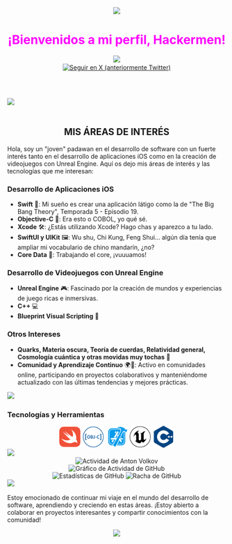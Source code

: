 <div id="header" style="text-align: center;">
  <img src="https://media.giphy.com/media/3knKct3fGqxhK/giphy.gif" width="800" />
  <h1 style="color: magenta;">¡Bienvenidos a mi perfil, Hackermen!</h1>
  <a href="https://github.com/DenverCoder1/readme-typing-svg">
    <img src="https://readme-typing-svg.herokuapp.com?font=Time+New+Roman&color=cyan&size=25&center=true&vCenter=true&width=600&height=100&lines=Swift+Padawan;Apasionado+de+la+ciencia+ficci%C3%B3n;los+c%C3%B3mics+y+el+cine+de+los+80;Friki+de+Pata+Negra">
  </a>
  <br>
  <a href="https://twitter.com/Anton_VoIkov" target="_blank">
    <img alt="Seguir en X (anteriormente Twitter)" src="https://img.shields.io/twitter/follow/Anton_VoIkov?style=for-the-badge&logo=x&logoColor=white&color=magenta">
  </a>
</div>

<br><br>

<img src="https://user-images.githubusercontent.com/73097560/115834477-dbab4500-a447-11eb-908a-139a6edaec5c.gif"><br><br>

<h2 style="text-align: center;"><b>MIS ÁREAS DE INTERÉS</b></h2>
<p>Hola, soy un "joven" padawan en el desarrollo de software con un fuerte interés tanto en el desarrollo de aplicaciones iOS como en la creación de videojuegos con Unreal Engine. Aquí os dejo mis áreas de interés y las tecnologías que me interesan:</p>

<h3>Desarrollo de Aplicaciones iOS</h3>
<ul>
    <li><b>Swift</b> 🚀: Mi sueño es crear una aplicación látigo como la de "The Big Bang Theory", Temporada 5 - Episodio 19.</li>
    <li><b>Objective-C</b> 🧩: Era esto o COBOL, yo qué sé.</li>
    <li><b>Xcode</b> 🛠️: ¿Estás utilizando Xcode? Hago chas y aparezco a tu lado.</li>
    <li><b>SwiftUI y UIKit</b> 🖼️: Wu shu, Chi Kung, Feng Shui... algún día tenía que ampliar mi vocabulario de chino mandarín, ¿no?</li>
    <li><b>Core Data</b> 💾: Trabajando el core, ¡vuuuamos!</li>
</ul>

<h3>Desarrollo de Videojuegos con Unreal Engine</h3>
<ul>
    <li><b>Unreal Engine</b> 🎮: Fascinado por la creación de mundos y experiencias de juego ricas e inmersivas.</li>
    <li><b>C++</b> 💻</li>
    <li><b>Blueprint Visual Scripting</b> 📝</li>
</ul>

<h3>Otros Intereses</h3>
<ul>
    <li><b>Quarks, Materia oscura, Teoría de cuerdas, Relatividad general, Cosmología cuántica y otras movidas muy tochas</b> 🌌</li>
    <li><b>Comunidad y Aprendizaje Continuo</b> 🌍📖: Activo en comunidades online, participando en proyectos colaborativos y manteniéndome actualizado con las últimas tendencias y mejores prácticas.</li>

</ul>
<img src="https://user-images.githubusercontent.com/73097560/115834477-dbab4500-a447-11eb-908a-139a6edaec5c.gif">
<h3>Tecnologías y Herramientas</h3>
<div style="text-align: center;">
  <!-- Iconos de Tecnologías -->
  <img src="https://github.com/devicons/devicon/blob/master/icons/swift/swift-original.svg" alt="Swift" width="50" height="50" />
  <img src="https://github.com/devicons/devicon/blob/master/icons/objectivec/objectivec-plain.svg" alt="Objective-C" width="50" height="50" />
  <img src="https://github.com/devicons/devicon/blob/master/icons/xcode/xcode-plain.svg" alt="Xcode" width="50" height="50" />
  <img src="https://github.com/devicons/devicon/blob/master/icons/unrealengine/unrealengine-original.svg" alt="Unreal Engine" width="50" height="50" />
  <img src="https://github.com/devicons/devicon/blob/master/icons/cplusplus/cplusplus-plain.svg" alt="C++" width="50" height="50" />
</div>

<img src="https://user-images.githubusercontent.com/73097560/115834477-dbab4500-a447-11eb-908a-139a6edaec5c.gif">

<!-- Estadísticas de GitHub -->
<div style="text-align: center;">
    <img src="https://readme-typing-svg.herokuapp.com?font=Time+New+Roman&color=%23f75c7e&size=30&center=true&vCenter=true&width=600&height=100&lines=Actividad+de+Anton+Volkov" alt="Actividad de Anton Volkov">
    <br>
    <!-- Gráficos de Actividad -->
    <img src="https://activity-graph.herokuapp.com/graph?username=Volkov-Anton&theme=tokyonight" alt="Gráfico de Actividad de GitHub">
    <br>
    <!-- Estadísticas y Racha -->
    <img src="https://github-readme-stats.vercel.app/api?username=Volkov-Anton&show_icons=true&theme=tokyonight" alt="Estadísticas de GitHub">
    <img src="https://github-readme-streak-stats.herokuapp.com/?user=Volkov-Anton&theme=tokyonight" alt="Racha de GitHub">
</div>

<img src="https://user-images.githubusercontent.com/73097560/115834477-dbab4500-a447-11eb-908a-139a6edaec5c.gif">

<p>Estoy emocionado de continuar mi viaje en el mundo del desarrollo de software, aprendiendo y creciendo en estas áreas. ¡Estoy abierto a colaborar en proyectos interesantes y compartir conocimientos con la comunidad!</p>

<div style="text-align: center;">
  <img src="https://media.giphy.com/media/wDaPGTLstdQFq/giphy.gif" width="800" />
</div>

